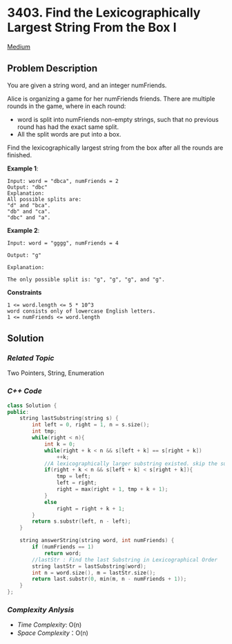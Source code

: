 # 3403. Find the Lexicographically Largest String From the Box I
[Medium](https://leetcode.com/problems/find-the-lexicographically-largest-string-from-the-box-i/description/)

## Problem Description

You are given a string word, and an integer numFriends.

Alice is organizing a game for her numFriends friends. There are multiple rounds in the game, where in each round:

  - word is split into numFriends non-empty strings, such that no previous round has had the exact same split.
  - All the split words are put into a box.

Find the lexicographically largest string from the box after all the rounds are finished.

**Example 1**:
```
Input: word = "dbca", numFriends = 2
Output: "dbc"
Explanation: 
All possible splits are:
"d" and "bca".
"db" and "ca".
"dbc" and "a".
```
**Example 2**:
```
Input: word = "gggg", numFriends = 4

Output: "g"

Explanation: 

The only possible split is: "g", "g", "g", and "g".
```

**Constraints**
```
1 <= word.length <= 5 * 10^3
word consists only of lowercase English letters.
1 <= numFriends <= word.length
```

## Solution

### _Related Topic_
   Two Pointers, String, Enumeration

### _C++ Code_
```cpp
class Solution {
public:
    string lastSubstring(string s) {
        int left = 0, right = 1, n = s.size();
        int tmp;
        while(right < n){
            int k = 0;
            while(right + k < n && s[left + k] == s[right + k])
                ++k;
            //A lexicographically larger substring existed. skip the substring s[left+k ... ]
            if(right + k < n && s[left + k] < s[right + k]){
                tmp = left;
                left = right;
                right = max(right + 1, tmp + k + 1);
            }
            else
                right = right + k + 1;
        }
        return s.substr(left, n - left);
    }

    string answerString(string word, int numFriends) {
        if (numFriends == 1)
            return word;
        //lastStr : Find the last Substring in Lexicographical Order
        string lastStr = lastSubstring(word);
        int n = word.size(), m = lastStr.size();
        return last.substr(0, min(m, n - numFriends + 1));
    }
};
```

### _Complexity Anlysis_
- _Time Complexity_: O(n)
- _Space Complexity_：O(n)

